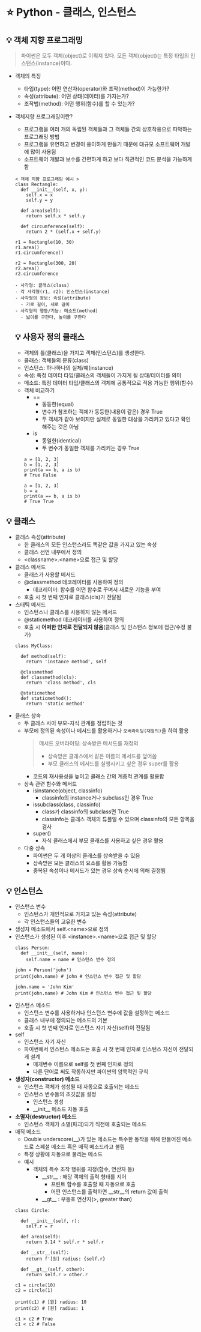 # ⭐ Python - 클래스, 인스턴스

## 💡 객체 지향 프로그래밍
> 파이썬은 모두 객체(object)로 이뤄져 있다. 모든 객체(object)는 특정 타입의 인스턴스(instance)이다.
- 객체의 특징
  - 타입(type): 어떤 연산자(operator)와 조작(method)이 가능한가?
  - 속성(attribute): 어떤 상태(데이터)를 가지는가?
  - 조작법(method): 어떤 행위(함수)를 할 수 있는가?
- 객체지향 프로그래밍이란?
  - 프로그램을 여러 개의 독립된 객체들과 그 객체들 간의 상호작용으로 파악하는 프로그래밍 방법
  - 프로그램을 유연하고 변경이 용이하게 만들기 때문에 대규모 소프트웨어 개발에 많이 사용됨
  - 소프트웨어 개발과 보수를 간편하게 하고 보다 직관적인 코드 분석을 가능하게 함
  ```
  < 객체 지향 프로그래밍 예시 >
  class Rectangle:
    def __init__(self, x, y):
      self.x = x
      self.y = y
    
    def area(self):
      return self.x * self.y

    def circumference(self):
      return 2 * (self.x + self.y)
  
  r1 = Rectangle(10, 30)
  r1.area()
  r1.circumference()

  r2 = Rectangle(300, 20)
  r2.area()
  r2.circumference
  ```
  ```
  - 사각형: 클래스(class)
  - 각 사각형(r1, r2): 인스턴스(instance)
  - 사각형의 정보: 속성(attribute)
    - 가로 길이, 세로 길이
  - 사각형의 행동/기능: 메소드(method)
    - 넓이를 구한다, 높이를 구한다
  ```

  ## 💡 사용자 정의 클래스
  - 객체의 틀(클래스)을 가지고 객체(인스턴스)를 생성한다.
  - 클래스: 객체들의 분류(class)
  - 인스턴스: 하나하나의 실체/예(instance)
  - 속성: 특정 데이터 타입/클래스의 객체들이 가지게 될 상태/데이터를 의미
  - 메소드: 특정 데이터 타입/클래스의 객체에 공통적으로 적용 가능한 행위(함수)
  - 객체 비교하기
    - ==
      - 동등한(equal)
      - 변수가 참조하는 객체가 동등한(내용이 같은) 경우 True
      - 두 객체가 같아 보이지만 실제로 동일한 대상을 가리키고 있다고 확인해주는 것은 아님
    - is
      - 동일한(identical)
      - 두 변수가 동일한 객체를 가리키는 경우 True
    ```
    a = [1, 2, 3]
    b = [1, 2, 3]
    print(a == b, a is b)
    # True False

    a = [1, 2, 3]
    b = a
    print(a == b, a is b)
    # True True
    ```

## 💡 클래스
- 클래스 속성(attribute)
  - 한 클래스의 모든 인스턴스라도 똑같은 값을 가지고 있는 속성
  - 클래스 선언 내부에서 정의
  - \<classname>.\<name>으로 접근 및 할당
- 클래스 메서드
  - 클래스가 사용할 메서드
  - @classmethod 데코레이터를 사용하여 정의
    - 데코레이터: 함수를 어떤 함수로 꾸며서 새로운 기능을 부여
  - 호출 시 첫 번째 인자로 클래스(cls)가 전달됨
- 스태틱 메서드
  - 인스턴스나 클래스를 사용하지 않는 메서드
  - @staticmethod 데코레이터를 사용하여 정의
  - 호출 시 **어떠한 인자로 전달되지 않음**(클래스 및 인스턴스 정보에 접근/수정 불가)
  ```
  class MyClass:
  
    def method(self):
      return 'instance method', self
    
    @classmethod
    def classmethod(cls):
      return 'class method', cls
    
    @staticmethod
    def staticmethod():
      return 'static method'
  ```
- 클래스 상속
  - 두 클래스 사이 부모-자식 관계를 정립하는 것
  - 부모에 정의된 속성이나 메서드를 활용하거나 `오버라이딩(재정의)`을 하여 활용
    > 메서드 오버라이딩: 상속받은 메서드를 재정의
    > - 상속받은 클래스에서 같은 이름의 메서드를 덮어씀
    > - 부모 클래스의 메서드를 실행시키고 싶은 경우 super를 활용
    - 코드의 재사용성을 높이고 클래스 간의 계층적 관계를 활용함
  - 상속 관련 함수와 메서드
    - isinstance(object, classinfo)
      - classinfo의 instance거나 subclass인 경우 True
    - issubclass(class, classinfo)
      - class가 classinfo의 subclass면 True
      - classinfo는 클래스 객체의 튜플일 수 있으며 classinfo의 모든 항목을 검사
    - super()
      - 자식 클래스에서 부모 클래스를 사용하고 싶은 경우 활용
  - 다중 상속
    - 파이썬은 두 개 이상의 클래스를 상속받을 수 있음
    - 상속받은 모든 클래스의 요소를 활용 가능함
    - 중복된 속성이나 메서드가 있는 경우 상속 순서에 의해 결정됨

## 💡 인스턴스
- 인스턴스 변수
  - 인스턴스가 개인적으로 가지고 있는 속성(attribute)
  - 각 인스턴스들의 고유한 변수
- 생성자 메소드에서 self.\<name>으로 정의
- 인스턴스가 생성된 이후 \<instance>.\<name>으로 접근 및 할당
  ```
  class Person:
    def __init__(self, name):
      self.name = name # 인스턴스 변수 정의

  john = Person('john')
  print(john.name) # john # 인스턴스 변수 접근 및 할당

  john.name = 'John Kim'
  print(john.name) # John Kim # 인스턴스 변수 접근 및 할당
  ```
- 인스턴스 메소드
  - 인스턴스 변수를 사용하거나 인스턴스 변수에 값을 설정하는 메소드
  - 클래스 내부에 정의되는 메소드의 기본
  - 호출 시 첫 번째 인자로 인스턴스 자기 자신(self)이 전달됨
- self
  - 인스턴스 자기 자신
  - 파이썬에서 인스턴스 메소드는 호출 시 첫 번째 인자로 인스턴스 자신이 전달되게 설계
    - 매개변수 이름으로 self를 첫 번째 인자로 정의
    - 다른 단어로 써도 작동하지만 파이썬의 암묵적인 규칙
- **생성자(constructor) 메소드**
  - 인스턴스 객체가 생성될 때 자동으로 호출되는 메소드
  - 인스턴스 변수들의 초깃값을 설정
    - 인스턴스 생성
    - \_\_init__ 메소드 자동 호출
- **소멸자(destructor) 메소드**
  - 인스턴스 객체가 소멸(파괴)되기 직전에 호출되는 메소드
- 매직 메소드
  - Double underscore(__)가 있는 메소드는 특수한 동작을 위해 만들어진 메소드로 스페셜 메소드 혹은 매직 메소드라고 불림
  - 특정 상황에 자동으로 불리는 메소드
  - 예시
    - 객체의 특수 조작 행위를 지정(함수, 연산자 등)
      - \_\_str__ : 해당 객체의 출력 형태를 지어
        - 프린트 함수를 호출할 때 자동으로 호출
        - 어떤 인스턴스를 출력하면 \_\_str__의 return 값이 출력
      - \_\_gt__ : 부등호 연산자(>, greater than)
  ```
  class Circle:
    
    def __init__(self, r):
      self.r = r
    
    def area(self):
      return 3.14 * self.r * self.r
    
    def __str__(self):
      return f'[원] radius: {self.r}
    
    def __gt__(self, other):
      return self.r > other.r

  c1 = circle(10)
  c2 = circle(1)
  
  print(c1) # [원] radius: 10
  print(c2) # [원] radius: 1

  c1 > c2 # True
  c1 < c2 # False
  ```
